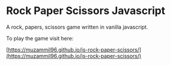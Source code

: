 # Rock Paper Scissors Javascript

A rock, papers, scissors game written in vanilla javascript.

To play the game visit here:

[https://muzammil96.github.io/js-rock-paper-scissors/](https://muzammil96.github.io/js-rock-paper-scissors/)